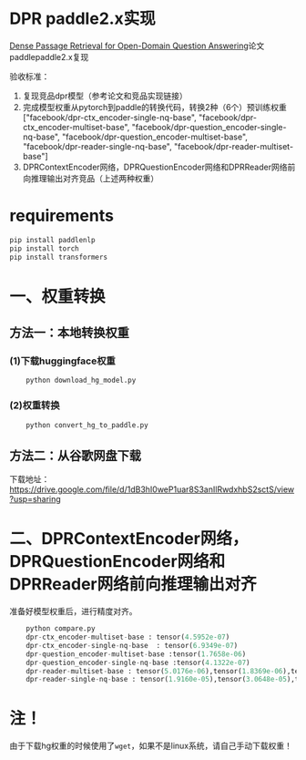 # DPR paddle2.x实现
[Dense Passage Retrieval for Open-Domain Question Answering](https://arxiv.org/pdf/2004.04906.pdf)论文paddlepaddle2.x复现

验收标准： 
1. 复现竞品dpr模型（参考论文和竞品实现链接）
2. 完成模型权重从pytorch到paddle的转换代码，转换2种（6个）预训练权重
["facebook/dpr-ctx_encoder-single-nq-base",
"facebook/dpr-ctx_encoder-multiset-base",
"facebook/dpr-question_encoder-single-nq-base",
"facebook/dpr-question_encoder-multiset-base",
"facebook/dpr-reader-single-nq-base",
"facebook/dpr-reader-multiset-base"]
3. DPRContextEncoder网络，DPRQuestionEncoder网络和DPRReader网络前向推理输出对齐竞品（上述两种权重）

# requirements
```bash
pip install paddlenlp
pip install torch
pip install transformers
```

# 一、权重转换
## 方法一：本地转换权重
### (1)下载huggingface权重
```bash
    python download_hg_model.py
```
### (2)权重转换
```bash
    python convert_hg_to_paddle.py
```
## 方法二：从谷歌网盘下载
下载地址：https://drive.google.com/file/d/1dB3hI0weP1uar8S3anIlRwdxhbS2sctS/view?usp=sharing



# 二、DPRContextEncoder网络，DPRQuestionEncoder网络和DPRReader网络前向推理输出对齐
准备好模型权重后，进行精度对齐。
```python
    python compare.py
    dpr-ctx_encoder-multiset-base : tensor(4.5952e-07)
    dpr-ctx_encoder-single-nq-base  : tensor(6.9349e-07)
    dpr-question_encoder-multiset-base :tensor(1.7658e-06)
    dpr-question_encoder-single-nq-base :tensor(4.1322e-07)
    dpr-reader-multiset-base : tensor(5.0176e-06),tensor(1.8369e-06),tensor(1.3828e-05)
    dpr-reader-single-nq-base : tensor(1.9160e-05),tensor(3.0648e-05),tensor(2.8610e-06)
```

# 注！
由于下载hg权重的时候使用了`wget`，如果不是linux系统，请自己手动下载权重！
